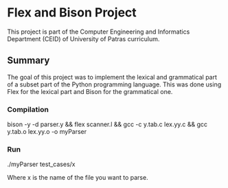 # Flex and Bison Project
This project is part of the Computer Engineering and Informatics Department (CEID) of University of Patras curriculum.

## Summary
The goal of this project was to implement the lexical and grammatical part of a subset part of the Python programming language. This was done using Flex for the lexical part and Bison for the grammatical one.

### Compilation
bison -y -d parser.y && flex scanner.l && gcc -c y.tab.c lex.yy.c && gcc y.tab.o lex.yy.o -o myParser

### Run
./myParser test_cases/x

Where x is the name of the file you want to parse.


